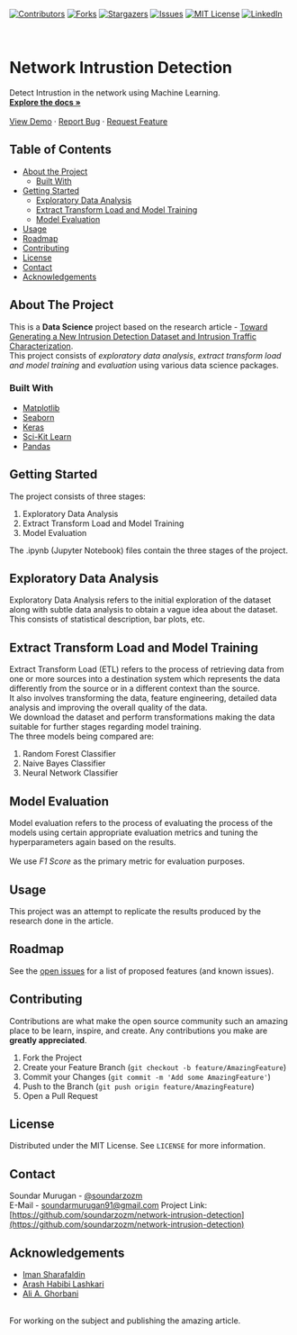 <!--
*** Thanks for checking out this README Template. If you have a suggestion that would
*** make this better, please fork the repo and create a pull request or simply open
*** an issue with the tag "enhancement".
*** Thanks again! Now go create something AMAZING! :D
***
***
***
*** To avoid retyping too much info. Do a search and replace for the following:
*** github_username, repo, twitter_handle, email
-->





<!-- PROJECT SHIELDS -->
<!--
*** I'm using markdown "reference style" links for readability.
*** Reference links are enclosed in brackets [ ] instead of parentheses ( ).
*** See the bottom of this document for the declaration of the reference variables
*** for contributors-url, forks-url, etc. This is an optional, concise syntax you may use.
*** https://www.markdownguide.org/basic-syntax/#reference-style-links
-->
[![Contributors][contributors-shield]][contributors-url]
[![Forks][forks-shield]][forks-url]
[![Stargazers][stars-shield]][stars-url]
[![Issues][issues-shield]][issues-url]
[![MIT License][license-shield]][license-url]
[![LinkedIn][linkedin-shield]][linkedin-url]



<!-- PROJECT LOGO -->
<br />
<p align="left">

  <h1 align="left">Network Intrustion Detection</h1>

  <p align="left">
    Detect Intrustion in the network using Machine Learning.
    <br />
    <a href="https://github.com/soundarzozm/network-intrusion-detection"><strong>Explore the docs »</strong></a>
    <br />
    <br />
    <a href="https://github.com/soundarzozm/network-intrusion-detection">View Demo</a>
    ·
    <a href="https://github.com/soundarzozm/network-intrusion-detection/issues">Report Bug</a>
    ·
    <a href="https://github.com/soundarzozm/network-intrusion-detection/issues">Request Feature</a>
  </p>
</p>



<!-- TABLE OF CONTENTS -->
## Table of Contents

* [About the Project](#about-the-project)
  * [Built With](#built-with)
* [Getting Started](#getting-started)
  * [Exploratory Data Analysis](#exploration)
  * [Extract Transform Load and Model Training](#etl)
  * [Model Evaluation](#model)
* [Usage](#usage)
* [Roadmap](#roadmap)
* [Contributing](#contributing)
* [License](#license)
* [Contact](#contact)
* [Acknowledgements](#acknowledgements)



<!-- ABOUT THE PROJECT -->
## About The Project
This is a **Data Science** project based on the research article - [Toward Generating a New Intrusion Detection Dataset and Intrusion Traffic Characterization](https://www.researchgate.net/publication/322870768_Toward_Generating_a_New_Intrusion_Detection_Dataset_and_Intrusion_Traffic_Characterization).<br>
This project consists of *exploratory data analysis*, *extract transform load and model training* and *evaluation* using various data science packages.



### Built With

* [Matplotlib](https://matplotlib.org/)
* [Seaborn](https://seaborn.pydata.org/)
* [Keras](https://keras.io/)
* [Sci-Kit Learn](https://scikit-learn.org/)
* [Pandas](https://pandas.pydata.org/)



<!-- GETTING STARTED -->
## Getting Started

The project consists of three stages:
1. Exploratory Data Analysis
2. Extract Transform Load and Model Training
3. Model Evaluation

The .ipynb (Jupyter Notebook) files contain the three stages of the project.



## Exploratory Data Analysis

Exploratory Data Analysis refers to the initial exploration of the dataset along with subtle data analysis to obtain a vague idea about the dataset.<br>
This consists of statistical description, bar plots, etc.



## Extract Transform Load and Model Training
 
Extract Transform Load (ETL) refers to the process of retrieving data from one or more sources into a destination system which represents the data differently from the source or in a different context than the source.<br>
It also involves transforming the data, feature engineering, detailed data analysis and improving the overall quality of the data.<br>
We download the dataset and perform transformations making the data suitable for further stages regarding model training.<br>
The three models being compared are:
1. Random Forest Classifier
2. Naive Bayes Classifier
3. Neural Network Classifier



## Model Evaluation
 
Model evaluation refers to the process of evaluating the process of the models using certain appropriate evaluation metrics and tuning the hyperparameters again based on the results.<br>
<br>
We use <i>F1 Score</i> as the primary metric for evaluation purposes.



<!-- USAGE EXAMPLES -->
## Usage

This project was an attempt to replicate the results produced by the research done in the article. 



<!-- ROADMAP -->
## Roadmap

See the [open issues](https://github.com/soundarzozm/network-intrusion-detection/issues) for a list of proposed features (and known issues).



<!-- CONTRIBUTING -->
## Contributing

Contributions are what make the open source community such an amazing place to be learn, inspire, and create. Any contributions you make are **greatly appreciated**.

1. Fork the Project
2. Create your Feature Branch (`git checkout -b feature/AmazingFeature`)
3. Commit your Changes (`git commit -m 'Add some AmazingFeature'`)
4. Push to the Branch (`git push origin feature/AmazingFeature`)
5. Open a Pull Request



<!-- LICENSE -->
## License

Distributed under the MIT License. See `LICENSE` for more information.



<!-- CONTACT -->
## Contact

Soundar Murugan - [@soundarzozm](https://twitter.com/soundarzozm)<br>
E-Mail - [soundarmurugan91@gmail.com](soundarmurugan91@gmail.com)
Project Link: [https://github.com/soundarzozm/network-intrusion-detection](https://github.com/soundarzozm/network-intrusion-detection)



<!-- ACKNOWLEDGEMENTS -->
## Acknowledgements

* [Iman Sharafaldin](https://www.researchgate.net/profile/Iman-Sharafaldin-2)
* [Arash Habibi Lashkari](https://www.researchgate.net/profile/Arash-Habibi-Lashkari)
* [Ali A. Ghorbani](https://www.researchgate.net/profile/Ali-Ghorbani-9)
<br>
For working on the subject and publishing the amazing article.



<!-- MARKDOWN LINKS & IMAGES -->
<!-- https://www.markdownguide.org/basic-syntax/#reference-style-links -->
[contributors-shield]: https://img.shields.io/github/contributors/soundarzozm/network-intrusion-detection.svg?style=flat-square
[contributors-url]: https://github.com/soundarzozm/network-intrusion-detection/graphs/contributors
[forks-shield]: https://img.shields.io/github/forks/soundarzozm/network-intrusion-detection.svg?style=flat-square
[forks-url]: https://github.com/soundarzozm/network-intrusion-detection/network/members
[stars-shield]: https://img.shields.io/github/stars/soundarzozm/network-intrusion-detection.svg?style=flat-square
[stars-url]: https://github.com/soundarzozm/network-intrusion-detection/stargazers
[issues-shield]: https://img.shields.io/github/issues/soundarzozm/network-intrusion-detection.svg?style=flat-square
[issues-url]: https://github.com/soundarzozm/network-intrusion-detection/issues
[license-shield]: https://img.shields.io/github/license/soundarzozm/network-intrusion-detection.svg?style=flat-square
[license-url]: https://github.com/soundarzozm/network-intrusion-detection/blob/master/LICENSE.txt
[linkedin-shield]: https://img.shields.io/badge/-LinkedIn-black.svg?style=flat-square&logo=linkedin&colorB=555
[linkedin-url]: https://linkedin.com/in/soundar-murugan